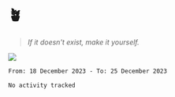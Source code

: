 # 🪴

> *If it doesn't exist, make it yourself.*

<img src="https://grs.hoshiiro.vercel.app/api/top-langs/?username=hoshiiro&hide=mcfunction&layout=compact">

<!--START_SECTION:waka-->

```txt
From: 18 December 2023 - To: 25 December 2023

No activity tracked
```

<!--END_SECTION:waka-->
